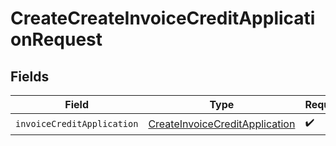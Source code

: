 # CreateCreateInvoiceCreditApplicationRequest


## Fields

| Field                                                                                   | Type                                                                                    | Required                                                                                | Description                                                                             |
| --------------------------------------------------------------------------------------- | --------------------------------------------------------------------------------------- | --------------------------------------------------------------------------------------- | --------------------------------------------------------------------------------------- |
| `invoiceCreditApplication`                                                              | [CreateInvoiceCreditApplication](../../models/shared/createinvoicecreditapplication.md) | :heavy_check_mark:                                                                      | N/A                                                                                     |